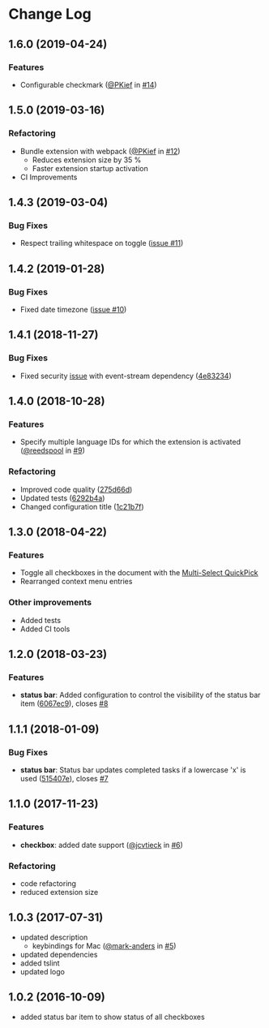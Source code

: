 # Change Log
## 1.6.0 (2019-04-24)
### Features
- Configurable checkmark ([@PKief](https://github.com/PKief) in [#14](https://github.com/PKief/vscode-markdown-checkbox/pull/14))

## 1.5.0 (2019-03-16)
### Refactoring
- Bundle extension with webpack ([@PKief](https://github.com/PKief) in [#12](https://github.com/PKief/vscode-markdown-checkbox/pull/12))
  - Reduces extension size by 35 %
  - Faster extension startup activation
- CI Improvements

## 1.4.3 (2019-03-04)
### Bug Fixes
- Respect trailing whitespace on toggle ([issue #11](https://github.com/PKief/vscode-markdown-checkbox/issues/11))

## 1.4.2 (2019-01-28)
### Bug Fixes
- Fixed date timezone ([issue #10](https://github.com/PKief/vscode-markdown-checkbox/issues/10))

## 1.4.1 (2018-11-27)
### Bug Fixes
- Fixed security [issue](https://github.com/dominictarr/event-stream/issues/116) with event-stream dependency ([4e83234](https://github.com/PKief/vscode-markdown-checkbox/commit/4e83234))

## 1.4.0 (2018-10-28)
### Features
- Specify multiple language IDs for which the extension is activated ([@reedspool](https://github.com/reedspool) in [#9](https://github.com/PKief/vscode-markdown-checkbox/pull/9))

### Refactoring
- Improved code quality ([275d66d](https://github.com/PKief/vscode-markdown-checkbox/commit/275d66d))
- Updated tests ([6292b4a](https://github.com/PKief/vscode-markdown-checkbox/commit/6292b4a))
- Changed configuration title ([1c21b7f](https://github.com/PKief/vscode-markdown-checkbox/commit/1c21b7f))

## 1.3.0 (2018-04-22)
### Features
- Toggle all checkboxes in the document with the [Multi-Select QuickPick](https://github.com/PKief/vscode-markdown-checkbox/blob/master/README.md#pick-checkboxes)
- Rearranged context menu entries

### Other improvements
- Added tests
- Added CI tools

## 1.2.0 (2018-03-23)
### Features
- **status bar**: Added configuration to control the visibility of the status bar item ([6067ec9](https://github.com/PKief/vscode-markdown-checkbox/commit/6067ec9)), closes [#8](https://github.com/PKief/vscode-markdown-checkbox/issues/8)

## 1.1.1 (2018-01-09)
### Bug Fixes
- **status bar**: Status bar updates completed tasks if a lowercase 'x' is used ([515407e](https://github.com/PKief/vscode-markdown-checkbox/commit/515407e)), closes [#7](https://github.com/PKief/vscode-markdown-checkbox/issues/7)

## 1.1.0 (2017-11-23)
### Features
- **checkbox**: added date support ([@jcvtieck](https://github.com/jcvtieck) in [#6](https://github.com/PKief/vscode-markdown-checkbox/pull/6))

### Refactoring
- code refactoring
- reduced extension size

## 1.0.3 (2017-07-31)
- updated description
    - keybindings for Mac ([@mark-anders](https://github.com/mark-anders) in [#5](https://github.com/PKief/vscode-markdown-checkbox/pull/5))
- updated dependencies
- added tslint
- updated logo

## 1.0.2 (2016-10-09)
- added status bar item to show status of all checkboxes